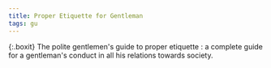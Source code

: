```yaml
---
title: Proper Etiquette for Gentleman
tags: gu
---
```


{:.boxit}
The polite gentlemen's guide to proper etiquette : a complete guide for a gentleman's conduct in all his relations towards society.
